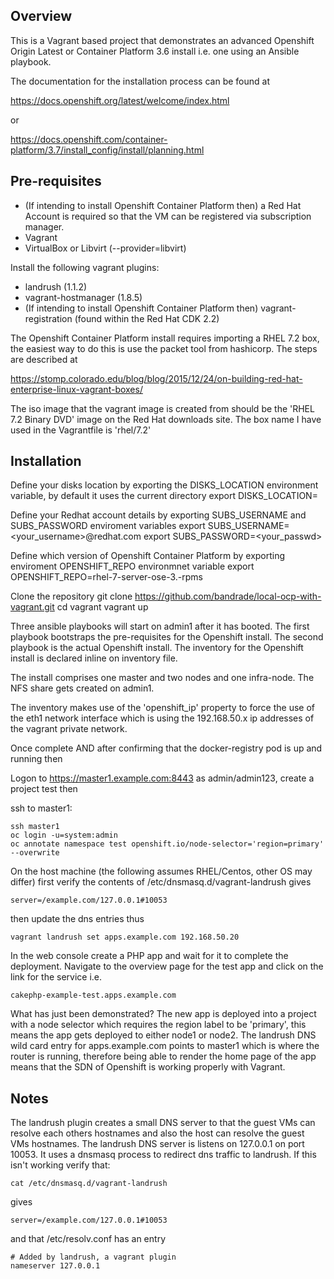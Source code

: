 Overview
--------

This is a Vagrant based project that demonstrates an advanced Openshift Origin Latest or Container Platform 3.6 install i.e. one using an Ansible playbook.

The documentation for the installation process can be found at

https://docs.openshift.org/latest/welcome/index.html

or

https://docs.openshift.com/container-platform/3.7/install_config/install/planning.html


Pre-requisites
--------------

* (If intending to install Openshift Container Platform then) a Red Hat Account is required so that the VM can be registered via subscription manager.
* Vagrant
* VirtualBox or Libvirt (--provider=libvirt)

Install the following vagrant plugins:

* landrush (1.1.2)
* vagrant-hostmanager (1.8.5)
* (If intending to install Openshift Container Platform then) vagrant-registration (found within the Red Hat CDK 2.2)

The Openshift Container Platform install requires importing a RHEL 7.2 box, the easiest way to do this is use the packet tool from hashicorp. The steps are described at

https://stomp.colorado.edu/blog/blog/2015/12/24/on-building-red-hat-enterprise-linux-vagrant-boxes/

The iso image that the vagrant image is created from should be the 'RHEL 7.2 Binary DVD' image on the Red Hat downloads site. The box name I have used in the Vagrantfile is 'rhel/7.2'

Installation
------------
Define your disks location by exporting the DISKS_LOCATION environment variable, by default it uses the current directory
    export DISKS_LOCATION=<location>

Define your Redhat account details by exporting SUBS_USERNAME and SUBS_PASSWORD enviroment variables
    export SUBS_USERNAME=<your_username>@redhat.com
    export SUBS_PASSWORD=<your_passwd>

Define which version of Openshift Container Platform by exporting enviroment OPENSHIFT_REPO environmnet variable
    export OPENSHIFT_REPO=rhel-7-server-ose-3.<X>-rpms

Clone the repository 
    git clone https://github.com/bandrade/local-ocp-with-vagrant.git
    cd vagrant
    vagrant up 

Three ansible playbooks will start on admin1 after it has booted. The first playbook bootstraps the pre-requisites for the Openshift install. The second playbook is the actual Openshift install. The inventory for the Openshift install is declared inline on inventory file.

The install comprises one master and two nodes and one infra-node. The NFS share gets created on admin1.

The inventory makes use of the 'openshift_ip' property to force the use of the eth1 network interface which is using the 192.168.50.x ip addresses of the vagrant private network.

Once complete AND after confirming that the docker-registry pod is up and running then

Logon to https://master1.example.com:8443 as admin/admin123, create a project test then

ssh to master1:

    ssh master1
    oc login -u=system:admin
    oc annotate namespace test openshift.io/node-selector='region=primary' --overwrite

On the host machine (the following assumes RHEL/Centos, other OS may differ) first verify the contents of /etc/dnsmasq.d/vagrant-landrush gives

    server=/example.com/127.0.0.1#10053

then update the dns entries thus

    vagrant landrush set apps.example.com 192.168.50.20

In the web console create a PHP app and wait for it to complete the deployment. Navigate to the overview page for the test app and click on the link for the service i.e.

    cakephp-example-test.apps.example.com

What has just been demonstrated? The new app is deployed into a project with a node selector which requires the region label to be 'primary', this means the app gets deployed to either node1 or node2. The landrush DNS wild card entry for apps.example.com points to master1 which is where the router is running, therefore being able to render the home page of the app means that the SDN of Openshift is working properly with Vagrant.

Notes
-----

The landrush plugin creates a small DNS server to that the guest VMs can resolve each others hostnames and also the host can resolve the guest VMs hostnames. The landrush DNS server is listens on 127.0.0.1 on port 10053. It uses a dnsmasq process to redirect dns traffic to landrush. If this isn't working verify that:

    cat /etc/dnsmasq.d/vagrant-landrush

gives

    server=/example.com/127.0.0.1#10053

and that /etc/resolv.conf has an entry

    # Added by landrush, a vagrant plugin 
    nameserver 127.0.0.1
